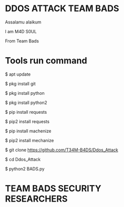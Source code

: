 # DDOS ATTACK TEAM BADS
Assalamu alaikum 

I am M4D S0UL 

From Team Bads

# Tools run command

$ apt update 

$ pkg install git

$ pkg install python 

$ pkg install python2

$ pip install requests 

$ pip2 install requests 

$ pip install machenize

$ pip2 install mechanize 

$ git clone https://github.com/T34M-B4DS/Ddos_Attack

$ cd Ddos_Attack

$ python2 BADS.py

# TEAM BADS SECURITY RESEARCHERS
